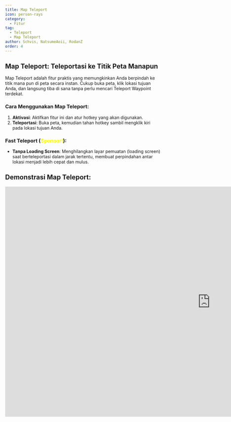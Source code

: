 ```yaml
---
title: Map Teleport
icon: person-rays
category:
  - Fitur
tag:
  - Teleport
  - Map Teleport
author: Schvis, NatsumeAoii, RodanZ
order: 4
---
```


## Map Teleport: Teleportasi ke Titik Peta Manapun

Map Teleport adalah fitur praktis yang memungkinkan Anda berpindah ke titik mana pun di peta secara instan. Cukup buka peta, klik lokasi tujuan Anda, dan langsung tiba di sana tanpa perlu mencari Teleport Waypoint terdekat.

### Cara Menggunakan Map Teleport:
1.  **Aktivasi**: Aktifkan fitur ini dan atur hotkey yang akan digunakan.
2.  **Teleportasi**: Buka peta, kemudian tahan hotkey sambil mengklik kiri pada lokasi tujuan Anda.

### Fast Teleport (<span style='color:yellow;'>Sponsor!</span>):
- **Tanpa Loading Screen**: Menghilangkan layar pemuatan (loading screen) saat berteleportasi dalam jarak tertentu, membuat perpindahan antar lokasi menjadi lebih cepat dan mulus.

## Demonstrasi Map Teleport:

<div class="iframe-container"><iframe width="1328" height="747" src="https://www.youtube.com/embed/Xm3mTEbIE9g?list=PL5eI1Tb64p56g27qfYk7VuFTz4FK6YrKa" title="Korepi - Map TP/Fast TP" frameborder="0" allow="accelerometer; autoplay; clipboard-write; encrypted-media; gyroscope; picture-in-picture; web-share" referrerpolicy="strict-origin-when-cross-origin" allowfullscreen></iframe></div>